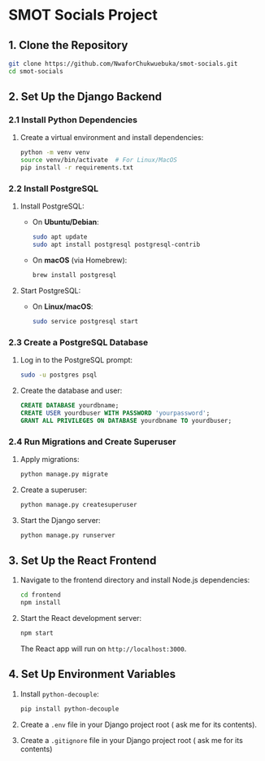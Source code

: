 
# SMOT Socials Project

## 1. Clone the Repository

```bash
git clone https://github.com/NwaforChukwuebuka/smot-socials.git
cd smot-socials
```

## 2. Set Up the Django Backend

### 2.1 Install Python Dependencies

1. Create a virtual environment and install dependencies:

   ```bash
   python -m venv venv
   source venv/bin/activate  # For Linux/MacOS
   pip install -r requirements.txt
   ```

### 2.2 Install PostgreSQL

1. Install PostgreSQL:
   
   - On **Ubuntu/Debian**:
     ```bash
     sudo apt update
     sudo apt install postgresql postgresql-contrib
     ```
   - On **macOS** (via Homebrew):
     ```bash
     brew install postgresql
     ```

2. Start PostgreSQL:
   - On **Linux/macOS**:
     ```bash
     sudo service postgresql start
     ```

### 2.3 Create a PostgreSQL Database

1. Log in to the PostgreSQL prompt:
   ```bash
   sudo -u postgres psql
   ```

2. Create the database and user:
   ```sql
   CREATE DATABASE yourdbname;
   CREATE USER yourdbuser WITH PASSWORD 'yourpassword';
   GRANT ALL PRIVILEGES ON DATABASE yourdbname TO yourdbuser;
   ```

### 2.4 Run Migrations and Create Superuser

1. Apply migrations:
   ```bash
   python manage.py migrate
   ```

2. Create a superuser:
   ```bash
   python manage.py createsuperuser
   ```

3. Start the Django server:
   ```bash
   python manage.py runserver
   ```

## 3. Set Up the React Frontend

1. Navigate to the frontend directory and install Node.js dependencies:
   ```bash
   cd frontend
   npm install
   ```

2. Start the React development server:
   ```bash
   npm start
   ```
   The React app will run on `http://localhost:3000`.

## 4. Set Up Environment Variables

1. Install `python-decouple`:
   ```bash
   pip install python-decouple
   ```

2. Create a `.env` file in your Django project root ( ask me for its contents).

3. Create a `.gitignore` file in your Django project root ( ask me for its contents)

